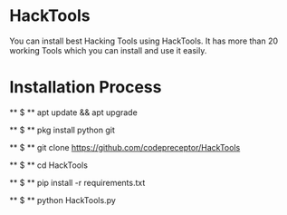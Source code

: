 # HackTools
You can install best Hacking Tools using HackTools.
It has more than 20 working Tools which you can install and use it easily.



# Installation Process

 ** $ **  apt update && apt upgrade
 
 ** $ ** pkg install python git

 ** $ **  git clone https://github.com/codepreceptor/HackTools

 ** $ **  cd HackTools

 ** $ ** pip install -r requirements.txt

 ** $ **  python HackTools.py


